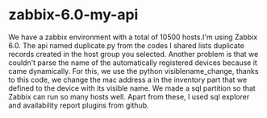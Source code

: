 # zabbix-6.0-my-api
We have a zabbix environment with a total of 10500 hosts.I'm using Zabbix 6.0.
The api named duplicate.py from the codes I shared lists duplicate records created in the host group you selected.
Another problem is that we couldn't parse the name of the automatically registered devices because it came dynamically. For this, we use the python visiblename_change, thanks to this code, we change the mac address a in the inventory part that we defined to the device with its visible name.
We made a sql partition so that Zabbix can run so many hosts well.
Apart from these, I used sql explorer and availability report plugins from github.
